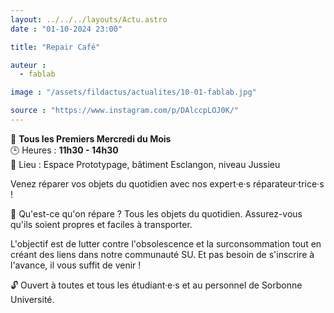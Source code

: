 ```yaml
---
layout: ../../../layouts/Actu.astro
date : "01-10-2024 23:00"

title: "Repair Café"

auteur :
  - fablab

image : "/assets/fildactus/actualites/10-01-fablab.jpg"

source : "https://www.instagram.com/p/DAlccpLOJ0K/"
---
```


📅 __Tous les Premiers Mercredi du Mois__  
🕒 Heures : __11h30 - 14h30__  
📍 Lieu : Espace Prototypage, bâtiment Esclangon, niveau Jussieu

Venez réparer vos objets du quotidien avec nos expert·e·s réparateur·trice·s !

🔧 Qu'est-ce qu'on répare ? Tous les objets du quotidien. Assurez-vous qu'ils soient propres et faciles à transporter.

L'objectif est de lutter contre l'obsolescence et la surconsommation tout en créant des liens dans notre communauté SU. Et pas besoin de s'inscrire à l'avance, il vous suffit de venir !

🔓 Ouvert à toutes et tous les étudiant·e·s et au personnel de Sorbonne Université.